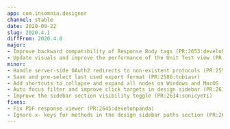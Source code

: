 ```yaml
---
app: com.insomnia.designer
channel: stable
date: 2020-09-22
slug: 2020.4.1
diffFrom: 2020.4.0
major:
- Improve backward compatibility of Response Body tags (PR:2653:develohpanda)
- Update visuals and improve the performance of the Unit Test view (PR:2598:sonicyeti)
minor:
- Handle server-side OAuth2 redirects to non-existent protocols (PR:2557:GyroJoe)
- Save and pre-select last used export format (PR:2586:tobiasr)
- Add shortcuts to collapse and expand all nodes on Windows and MacOS (PR:2626:jgiovaresco)
- Auto focus filter and improve click targets in design sidebar (PR:2617:sonicyeti)
- Improve the sidebar section visibility toggle (PR:2634:sonicyeti)
fixes:
- Fix PDF response viewer (PR:2645:develohpanda)
- Ignore x- keys for methods in the design sidebar paths section (PR:2622:develohpanda)
---
```

